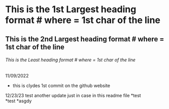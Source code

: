 # This is the 1st Largest heading format # where  = 1st char of the line
## This is the 2nd Largest heading format # where  = 1st char of the line
###### This is the  Least heading format # where  = 1st char of the line

11/09/2022
* this is clydes 1st commit on the github website

12/23/23
test another update just in case in this readme file
*test	
    *test
*asgdy
